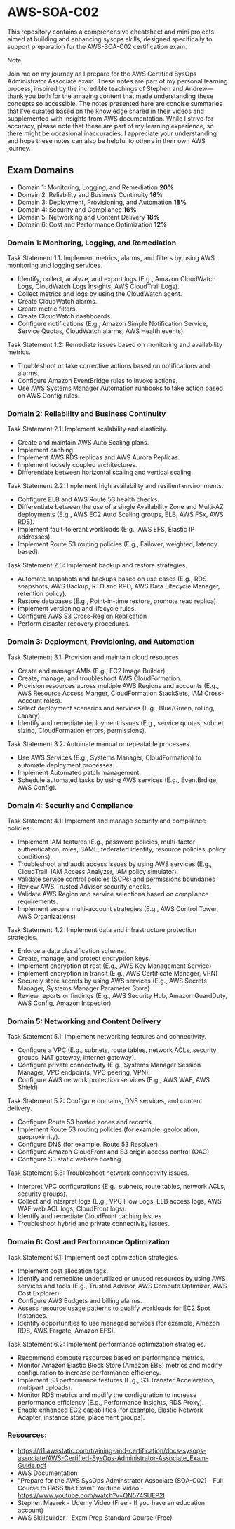 # AWS-SOA-C02

This repository contains a comprehensive cheatsheet and mini projects aimed at building and enhancing sysops skills, designed specifically to support preparation for the AWS-SOA-C02 certification exam.

> [!NOTE]
> Join me on my journey as I prepare for the AWS Certified SysOps Administrator Associate exam. These notes are part of my personal learning process, inspired by the incredible teachings of Stephen and Andrew—thank you both for the amazing content that made understanding these concepts so accessible. The notes presented here are concise summaries that I’ve curated based on the knowledge shared in their videos and supplemented with insights from AWS documentation. While I strive for accuracy, please note that these are part of my learning experience, so there might be occasional inaccuracies. I appreciate your understanding and hope these notes can also be helpful to others in their own AWS journey.

## Exam Domains

-   Domain 1: Monitoring, Logging, and Remediation **20%**
-   Domain 2: Reliability and Business Continuity **16%**
-   Domain 3: Deployment, Provisioning, and Automation **18%**
-   Domain 4: Security and Compliance **16%**
-   Domain 5: Networking and Content Delivery **18%**
-   Domain 6: Cost and Performance Optimization **12%**

### Domain 1: Monitoring, Logging, and Remediation

Task Statement 1.1: Implement metrics, alarms, and filters by using AWS monitoring and logging services.

-   Identify, collect, analyze, and export logs (E.g., Amazon CloudWatch Logs, CloudWatch Logs Insights, AWS CloudTrail Logs).
-   Collect metrics and logs by using the CloudWatch agent.
-   Create CloudWatch alarms.
-   Create metric filters.
-   Create CloudWatch dashboards.
-   Configure notifications (E.g., Amazon Simple Notification Service, Service Quotas, CloudWatch alarms, AWS Health events).

Task Statement 1.2: Remediate issues based on monitoring and availability metrics.

-   Troubleshoot or take corrective actions based on notifications and alarms.
-   Configure Amazon EventBridge rules to invoke actions.
-   Use AWS Systems Manager Automation runbooks to take action based on AWS Config rules.

### Domain 2: Reliability and Business Continuity

Task Statement 2.1: Implement scalability and elasticity.

-   Create and maintain AWS Auto Scaling plans.
-   Implement caching.
-   Implement AWS RDS replicas and AWS Aurora Replicas.
-   Implement loosely coupled architectures.
-   Differentiate between horizontal scaling and vertical scaling.

Task Statement 2.2: Implement high availability and resilient environments.

-   Configure ELB and AWS Route 53 health checks.
-   Differentiate between the use of a single Availability Zone and Multi-AZ deployments (E.g., AWS EC2 Auto Scaling groups, ELB, AWS FSx, AWS RDS).
-   Implement fault-tolerant workloads (E.g., AWS EFS, Elastic IP addresses).
-   Implement Route 53 routing policies (E.g., Failover, weighted, latency based).

Task Statement 2.3: Implement backup and restore strategies.

-   Automate snapshots and backups based on use cases (E.g., RDS snapshots, AWS Backup, RTO and RPO, AWS Data Lifecycle Manager, retention policy).
-   Restore databases (E.g., Point-in-time restore, promote read replica).
-   Implement versioning and lifecycle rules.
-   Configure AWS S3 Cross-Region Replication
-   Perform disaster recovery procedures.

### Domain 3: Deployment, Provisioning, and Automation

Task Statement 3.1: Provision and maintain cloud resources

-   Create and manage AMIs (E.g., EC2 Image Builder)
-   Create, manage, and troubleshoot AWS CloudFormation.
-   Provision resources across multiple AWS Regions and accounts (E.g., AWS Resource Access Manger, CloudFormation StackSets, IAM Cross-Account roles).
-   Select deployment scenarios and services (E.g., Blue/Green, rolling, canary).
-   Identify and remediate deployment issues (E.g., service quotas, subnet sizing, CloudFormation errors, permissions).

Task Statement 3.2: Automate manual or repeatable processes.

-   Use AWS Services (E.g., Systems Manager, CloudFormation) to automate deployment processes.
-   Implement Automated patch management.
-   Schedule automated tasks by using AWS services (E.g., EventBrdige, AWS Config).

### Domain 4: Security and Compliance

Task Statement 4.1: Implement and manage security and compliance policies.

-   Implement IAM features (E.g., password policies, multi-factor authentication, roles, SAML, federated identity, resource policies, policy conditions).
-   Troubleshoot and audit access issues by using AWS services (E.g., CloudTrail, IAM Access Analyzer, IAM policy simulator).
-   Validate service control policies (SCPs) and permissions boundaries
-   Review AWS Trusted Advisor security checks.
-   Validate AWS Region and service selections based on compliance requirements.
-   Implement secure multi-account strategies (E.g., AWS Control Tower, AWS Organizations)

Task Statement 4.2: Implement data and infrastructure protection strategies.

-   Enforce a data classification scheme.
-   Create, manage, and protect encryption keys.
-   Implement encryption at rest (E.g., AWS Key Management Service)
-   Implement encryption in transit (E.g., AWS Certificate Manager, VPN)
-   Securely store secrets by using AWS services (E.g., AWS Secrets Manager, Systems Manager Parameter Store)
-   Review reports or findings (E.g., AWS Security Hub, Amazon GuardDuty, AWS Config, Amazon Inspector)

### Domain 5: Networking and Content Delivery

Task Statement 5.1: Implement networking features and connectivity.

-   Configure a VPC (E.g., subnets, route tables, network ACLs, security groups, NAT gateway, internet gateway).
-   Configure private connectivity (E.g., Systems Manager Session Manager, VPC endpoints, VPC peering, VPN).
-   Configure AWS network protection services (E.g., AWS WAF, AWS Shield)

Task Statement 5.2: Configure domains, DNS services, and content delivery.

-   Configure Route 53 hosted zones and records.
-   Implement Route 53 routing policies (for example, geolocation, geoproximity).
-   Configure DNS (for example, Route 53 Resolver).
-   Configure Amazon CloudFront and S3 origin access control (OAC).
-   Configure S3 static website hosting.

Task Statement 5.3: Troubleshoot network connectivity issues.

-   Interpret VPC configurations (E.g., subnets, route tables, network ACLs, security groups).
-   Collect and interpret logs (E.g., VPC Flow Logs, ELB access logs, AWS WAF web ACL logs, CloudFront logs).
-   Identify and remediate CloudFront caching issues.
-   Troubleshoot hybrid and private connectivity issues.

### Domain 6: Cost and Performance Optimization

Task Statement 6.1: Implement cost optimization strategies.

-   Implement cost allocation tags.
-   Identify and remediate underutilized or unused resources by using AWS services and tools (E.g., Trusted Advisor, AWS Compute Optimizer, AWS Cost Explorer).
-   Configure AWS Budgets and billing alarms.
-   Assess resource usage patterns to qualify workloads for EC2 Spot Instances.
-   Identify opportunities to use managed services (for example, Amazon RDS, AWS Fargate, Amazon EFS).

Task Statement 6.2: Implement performance optimization strategies.

-   Recommend compute resources based on performance metrics.
-   Monitor Amazon Elastic Block Store (Amazon EBS) metrics and modify configuration to increase performance efficiency.
-   Implement S3 performance features (E.g., S3 Transfer Acceleration, multipart uploads).
-   Monitor RDS metrics and modify the configuration to increase performance efficiency (E.g., Performance Insights, RDS Proxy).
-   Enable enhanced EC2 capabilities (for example, Elastic Network Adapter, instance store, placement groups).

### Resources:

-   https://d1.awsstatic.com/training-and-certification/docs-sysops-associate/AWS-Certified-SysOps-Administrator-Associate_Exam-Guide.pdf
-   AWS Documentation
-   "Prepare for the AWS SysOps Adminstrator Associate (SOA-C02) - Full Course to PASS the Exam" Youtube Video - https://www.youtube.com/watch?v=QN574SUEP2I
-   Stephen Maarek - Udemy Video (Free - If you have an education account)
-   AWS Skillbuilder - Exam Prep Standard Course (Free)
